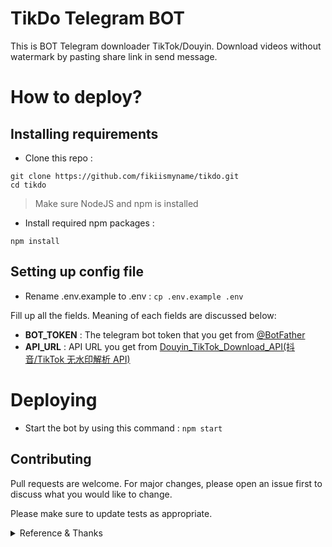 # TikDo Telegram BOT

This is BOT Telegram downloader TikTok/Douyin. Download videos without watermark by pasting share link in send message.

# How to deploy?

## Installing requirements

- Clone this repo :

```git
git clone https://github.com/fikiismyname/tikdo.git
cd tikdo
```

> Make sure NodeJS and npm is installed

- Install required npm packages :

```node
npm install
```

## Setting up config file

- Rename .env.example to .env :
  `cp .env.example .env`

Fill up all the fields. Meaning of each fields are discussed below:

- **BOT_TOKEN** : The telegram bot token that you get from [@BotFather](https://t.me/botfather)
- **API_URL** : API URL you get from [Douyin_TikTok_Download_API(抖音/TikTok 无水印解析 API)](https://github.com/Evil0ctal/Douyin_TikTok_Download_API)

# Deploying

- Start the bot by using this command :
  `npm start`

## Contributing

Pull requests are welcome. For major changes, please open an issue first to discuss what you would like to change.

Please make sure to update tests as appropriate.

<details><summary>Reference & Thanks</summary>

- API Information / API: [Github Repo](https://github.com/Evil0ctal/Douyin_TikTok_Download_API)
- telegraf.js - Modern Telegram Bot Framework for Node.js: [Github Repo](https://www.freepik.com/vectors/tiktok-background)
- axios - Promise based HTTP client for the browser and node.js: [Github Repo](https://www.freepik.com/vectors/tiktok-background)
</details>
